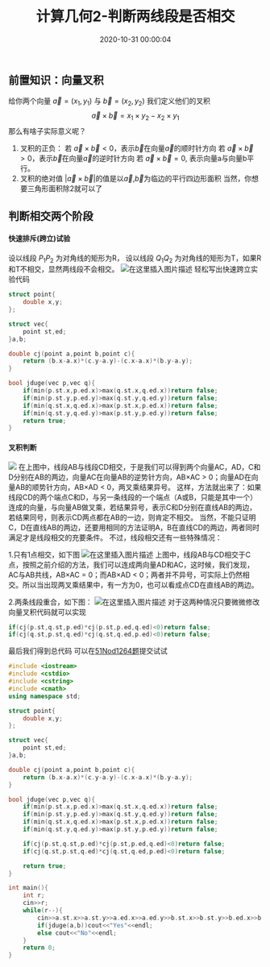 ﻿---
title: 计算几何2-判断两线段是否相交
date: 2020-10-31 00:00:04
toc: true
description: 计算几何是ACM中独有，OI中几乎不涉及的领域，刚刚入门，本文采用快速跨立实验实现了快速判定
categories:
  - [ACM,计算几何]
tags:
  - 算法
  - ACM
  - 计算几何
  - 快速跨立实验
---
## 前置知识：向量叉积
给你两个向量 $\vec{a}=(x_1,y_1)$ 与 $\vec{b}=(x_2,y_2)$
我们定义他们的叉积
$$\vec{a} \times \vec{b}=x_1 \times y_2 - x_2 \times y_1$$
那么有啥子实际意义呢？
1. 叉积的正负：
若 $\vec{a}\times\vec{b} < 0$，表示$\vec{b}$在向量$\vec{a}$的顺时针方向
若 $\vec{a}\times\vec{b} > 0$，表示$\vec{b}$在向量$\vec{a}$的逆时针方向
若 $\vec{a}\times\vec{b} = 0$,   表示向量a与向量b平行。
2. 叉积的绝对值
$|\vec{a}\times\vec{b} |$的值是以$\vec{a}$,$\vec{b}$为临边的平行四边形面积
当然，你想要三角形面积除2就可以了

## 判断相交两个阶段
#### 快速排斥(跨立)试验
设以线段 $P_1P_2$ 为对角线的矩形为R， 设以线段 $Q_1Q_2$ 为对角线的矩形为T，如果R和T不相交，显然两线段不会相交。
![在这里插入图片描述](https://img-blog.csdnimg.cn/20200302141723378.png?x-oss-process=image/watermark,type_ZmFuZ3poZW5naGVpdGk,shadow_10,text_aHR0cHM6Ly9ibG9nLmNzZG4ubmV0L0xpdWthaXJ1aQ==,size_16,color_FFFFFF,t_70)
轻松写出快速跨立实验代码

```cpp
struct point{
    double x,y;
};

struct vec{
    point st,ed;
}a,b;

double cj(point a,point b,point c){
    return (b.x-a.x)*(c.y-a.y)-(c.x-a.x)*(b.y-a.y);
}

bool jduge(vec p,vec q){
    if(min(p.st.x,p.ed.x)>max(q.st.x,q.ed.x))return false;
    if(min(p.st.y,p.ed.y)>max(q.st.y,q.ed.y))return false;
    if(min(q.st.x,q.ed.x)>max(p.st.x,p.ed.x))return false;
    if(min(q.st.y,q.ed.y)>max(p.st.y,p.ed.y))return false;
    return true;
}
```
#### 叉积判断
![
](https://images2018.cnblogs.com/blog/1324014/201807/1324014-20180730141600416-1114328672.png)
在上图中，线段AB与线段CD相交，于是我们可以得到两个向量AC，AD，C和D分别在AB的两边，向量AC在向量AB的逆势针方向，AB×AC > 0；向量AD在向量AB的顺势针方向，AB×AD < 0，两叉乘结果异号。
这样，方法就出来了：如果线段CD的两个端点C和D，与另一条线段的一个端点（A或B，只能是其中一个）连成的向量，与向量AB做叉乘，若结果异号，表示C和D分别在直线AB的两边，若结果同号，则表示CD两点都在AB的一边，则肯定不相交。
当然，不能只证明C，D在直线AB的两边，还要用相同的方法证明A，B在直线CD的两边，两者同时满足才是线段相交的充要条件。
不过，线段相交还有一些特殊情况：

1.只有1点相交，如下图
![在这里插入图片描述](https://imgconvert.csdnimg.cn/aHR0cHM6Ly9pbWFnZXMyMDE4LmNuYmxvZ3MuY29tL2Jsb2cvMTMyNDAxNC8yMDE4MDcvMTMyNDAxNC0yMDE4MDczMDE0MTYxMjIzNi0zMDk2NDM5MTMucG5n?x-oss-process=image/format,png)
上图中，线段AB与CD相交于C点，按照之前介绍的方法，我们可以连成两向量AD和AC，这时候，我们发现，AC与AB共线，AB×AC = 0；而AB×AD < 0；两者并不异号，可实际上仍然相交。所以当出现两叉乘结果中，有一方为0，也可以看成点CD在直线AB的两边。

2.两条线段重合，如下图：
![在这里插入图片描述](https://imgconvert.csdnimg.cn/aHR0cHM6Ly9pbWFnZXMyMDE4LmNuYmxvZ3MuY29tL2Jsb2cvMTMyNDAxNC8yMDE4MDcvMTMyNDAxNC0yMDE4MDczMDE0MTc0ODk0Ni0yMTU3Mjk5NTEucG5n?x-oss-process=image/format,png)
对于这两种情况只要微微修改向量叉积代码就可以实现

```cpp
if(cj(p.st,q.st,p.ed)*cj(p.st,p.ed,q.ed)<0)return false;
if(cj(q.st,p.st,q.ed)*cj(q.st,q.ed,p.ed)<0)return false;
```
最后我们得到总代码
可以在[51Nod1264题](http://www.51nod.com/Challenge/Problem.html#problemId=1264)提交试试
```cpp
#include <iostream>
#include <cstdio>
#include <cstring>
#include <cmath>
using namespace std;

struct point{
    double x,y;
};

struct vec{
    point st,ed;
}a,b;

double cj(point a,point b,point c){
    return (b.x-a.x)*(c.y-a.y)-(c.x-a.x)*(b.y-a.y);
}

bool jduge(vec p,vec q){
    if(min(p.st.x,p.ed.x)>max(q.st.x,q.ed.x))return false;
    if(min(p.st.y,p.ed.y)>max(q.st.y,q.ed.y))return false;
    if(min(q.st.x,q.ed.x)>max(p.st.x,p.ed.x))return false;
    if(min(q.st.y,q.ed.y)>max(p.st.y,p.ed.y))return false;

    if(cj(p.st,q.st,p.ed)*cj(p.st,p.ed,q.ed)<0)return false;
    if(cj(q.st,p.st,q.ed)*cj(q.st,q.ed,p.ed)<0)return false;

    return true;
}

int main(){
    int r;
    cin>>r;
    while(r--){
        cin>>a.st.x>>a.st.y>>a.ed.x>>a.ed.y>>b.st.x>>b.st.y>>b.ed.x>>b.ed.y;
        if(jduge(a,b))cout<<"Yes"<<endl;
        else cout<<"No"<<endl;
    }
    return 0;
}
```

